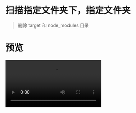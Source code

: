 # 扫描指定文件夹下，指定文件夹
> 删除 target 和 node_modules 目录
# 预览
<video controls src="assets/2024-04-04 00-00-39.mp4" title="Title"></video>
